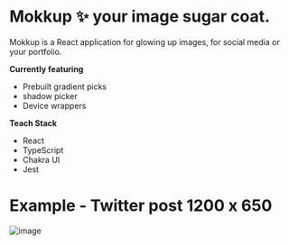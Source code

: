 # Mokkup ✨ your image sugar coat.

Mokkup is a React application for glowing up images, for social media or your portfolio.

**Currently featuring**
- Prebuilt gradient picks
- shadow picker
- Device wrappers

**Teach Stack**
- React
- TypeScript
- Chakra UI
- Jest

# Example - Twitter post 1200 x 650
![image](https://user-images.githubusercontent.com/45261205/125464125-4960cbc6-669c-435b-9bcf-26238d6ba96c.png)
